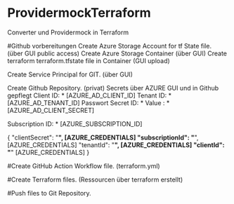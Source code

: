 # ProvidermockTerraform
Converter und Providermock in Terraform






#Github vorbereitungen 
Create Azure Storage Account for tf State file. (über GUI public access)
Create Azure Storage Container (über GUI)
Create terraform terraform.tfstate file in Container (GUI upload)

Create Service Principal for GIT. (über GUI)


Create Github Repository. (privat)
Secrets über AZURE GUI und in Github gepflegt
Client ID:	 * [AZURE_AD_CLIENT_ID]
Tenant ID:	 * [AZURE_AD_TENANT_ID]
Passwort
Secret ID:	* 
Value : 	* [AZURE_AD_CLIENT_SECRET]

Subscription ID: * [AZURE_SUBSCRIPTION_ID]

{
    "clientSecret":  "******",         [AZURE_CREDENTIALS]
    "subscriptionId":  "******",       [AZURE_CREDENTIALS]
    "tenantId":  "******",             [AZURE_CREDENTIALS]
    "clientId":  "******"              [AZURE_CREDENTIALS]
}


#Create GitHub Action Workflow file. (terraform.yml)

#Create Terraform files. (Ressourcen über terraform erstellt)

#Push files to Git Repository.